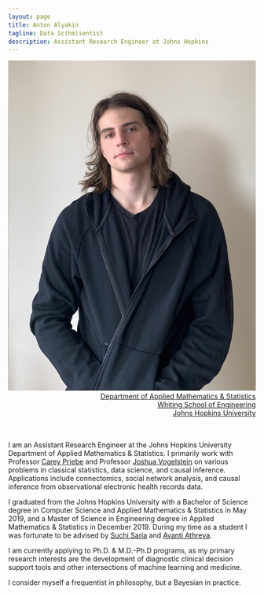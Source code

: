 ```yaml
---
layout: page
title: Anton Alyakin
tagline: Data Sc(hm)ientist
description: Assistant Research Engineer at Johns Hopkins
---
```

<div class="container">
	<div class = "span3">
		<div style="text-align:center"><img src ="assets/pics/anton_alyakin.jpg"/>
		</div>
	</div>
	<div class = "span4">
		<div style="text-align:right">
		<a href="https://engineering.jhu.edu/ams/">Department of Applied Mathematics & Statistics</a><br/>
		<a href="https://engineering.jhu.edu/">Whiting School of Engineering</a><br/>
          	<a href="https://www.jhu.edu/">Johns Hopkins University</a><br/>
                <!--
		<br/>
		<a href="{{ BASE_PATH }}/assets/AntonAlyakinCV.pdf">CV</a><br/>
		<a href = "https://www.linkedin.com/in/anton-a-64a58a9b">LinkedIn</a><br/>
		<a href = "https://github.com/alyakin314">Github</a><br/>
                -->
		</div>		
	</div>
</div>

<br/>
<br/>

I am an Assistant Research Engineer at the Johns Hopkins University Department
of Applied Mathematics & Statistics.
I primarily work with Professor [Carey Priebe](https://www.ams.jhu.edu/~priebe/)
and Professor [Joshua Vogelstein](https://jovo.me/) on various problems in
classical statistics, data science, and causal inference. Applications include
connectomics, social network analysis, and causal inference from observational
electronic health records data.

I graduated from the Johns Hopkins University with a Bachelor of Science degree
in Computer Science and Applied Mathematics & Statistics in May 2019, and a
Master of Science in Engineering degree in Applied Mathematics & Statistics in
December 2019.
During my time as a student I was fortunate to be advised by [Suchi
Saria](https://suchisaria.jhu.edu/) and
[Avanti Athreya](https://engineering.jhu.edu/ams/faculty/avanti-athreya/).

I am currently applying to Ph.D. & M.D.-Ph.D programs, as my primary research
interests are the development of diagnostic clinical decision support tools and
other intersections of machine learning and medicine.

I consider myself a frequentist in philosophy, but a Bayesian in practice.


